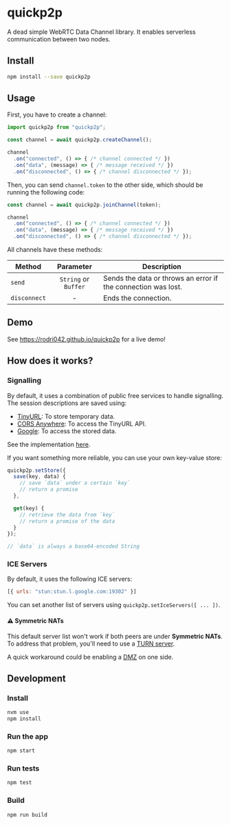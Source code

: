 # quickp2p

A dead simple WebRTC Data Channel library. It enables serverless communication between two nodes.

## Install

```bash
npm install --save quickp2p
```

## Usage

First, you have to create a channel:

```js
import quickp2p from "quickp2p";

const channel = await quickp2p.createChannel();

channel
  .on("connected", () => { /* channel connected */ })
  .on("data", (message) => { /* message received */ })
  .on("disconnected", () => { /* channel disconnected */ });
```

Then, you can send `channel.token` to the other side, which should be running the following code:

```js
const channel = await quickp2p.joinChannel(token);

channel
  .on("connected", () => { /* channel connected */ })
  .on("data", (message) => { /* message received */ })
  .on("disconnected", () => { /* channel disconnected */ });
```

All channels have these methods:

| Method       | Parameter           | Description                                                   |
| ------------ |:-------------------:| --------------------------------------------------------------|
| `send`       | `String` or `Buffer`| Sends the data or throws an error if the connection was lost. |
| `disconnect` | -                   | Ends the connection.                                          |

## Demo

See https://rodri042.github.io/quickp2p for a live demo!

## How does it works?

### Signalling

By default, it uses a combination of public free services to handle signalling. The session descriptions are saved using:
- [TinyURL](https://tinyurl.com/): To store temporary data.
- [CORS Anywhere](https://github.com/Rob--W/cors-anywhere): To access the TinyURL API.
- [Google](https://google.com): To access the stored data.

See the implementation [here](src/lib/stores/CorsAnywhereTinyUrlGoogleStore.js).

If you want something more reliable, you can use your own key-value store:

```js
quickp2p.setStore({
  save(key, data) {
    // save `data` under a certain `key`
    // return a promise
  },

  get(key) {
    // retrieve the data from `key`
    // return a promise of the data
  }
});

// `data` is always a base64-encoded String
```

### ICE Servers

By default, it uses the following ICE servers:

```js
[{ urls: "stun:stun.l.google.com:19302" }]
```

You can set another list of servers using `quickp2p.setIceServers([ ... ])`.

#### :warning: Symmetric NATs

This default server list won't work if both peers are under **Symmetric NATs**. To address that problem, you'll need to use a [TURN server](https://en.wikipedia.org/wiki/Traversal_Using_Relays_around_NAT).

A quick workaround could be enabling a [DMZ](https://en.wikipedia.org/wiki/DMZ_(computing)) on one side.

## Development

### Install

```bash
nvm use
npm install
```

### Run the app

```bash
npm start
```

### Run tests

```bash
npm test
```

### Build

```bash
npm run build
```
